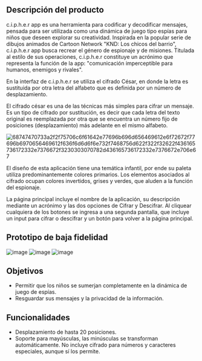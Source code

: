 ## Descripción del producto

c.i.p.h.e.r app es una herramienta para codificar y decodificar mensajes, pensada para ser utilizada como una dinámica de juego tipo espías para niños que deseen explorar su creatividad. Inspirada en la popular serie de dibujos animados de Cartoon Network "KND: Los chicos del barrio", c.i.p.h.e.r app busca recrear el género de espionaje y de misiones. Titulada al estilo de sus operaciones, c.i.p.h.e.r constituye un acrónimo que representa la función de la app: "comunicación imperceptible para humanos, enemigos y rivales".

En la interfaz de c.i.p.h.e.r se utiliza el cifrado César, en donde la letra es sustituida por otra letra del alfabeto que es definida por un número de desplazamiento.

El cifrado césar es una de las técnicas más simples para cifrar un mensaje. Es un tipo de cifrado por sustitución, es decir que cada letra del texto original es reemplazada por otra que se encuentra un número fijo de posiciones (desplazamiento) más adelante en el mismo alfabeto.

![68747470733a2f2f75706c6f61642e77696b696d656469612e6f72672f77696b6970656469612f636f6d6d6f6e732f7468756d622f322f32622f436165736172332e7376672f3230303070782d436165736172332e7376672e706e67](https://user-images.githubusercontent.com/52142059/234395070-c05f44c5-00e7-4ee1-9e8b-94f805f36b8f.png)

El diseño de esta aplicación tiene una temática infantil, por ende su paleta utiliza predominantemente colores primarios. Los elementos asociados al cifrado ocupan colores invertidos, grises y verdes, que aluden a la función del espionaje.

La página principal incluye el nombre de la aplicación, su descripción mediante un acrónimo y las dos opciones de Cifrar y Descifrar. Al cliquear cualquiera de los botones se ingresa a una segunda pantalla, que incluye un input para cifrar o descifrar y un botón para volver a la página principal.

## Prototipo de baja fidelidad

![image](https://user-images.githubusercontent.com/52142059/231478655-9daaa535-0af8-48c1-b61f-bfee71bf699c.png)
![image](https://user-images.githubusercontent.com/52142059/231479352-189ed4cc-97e2-4b8d-a539-3e96636f7016.png)
![image](https://user-images.githubusercontent.com/52142059/231479035-d6898d1d-8a85-4c45-8103-5c64297d8ce4.png)

## Objetivos
- Permitir que los niños se sumerjan completamente en la dinámica de juego de espías.
- Resguardar sus mensajes y la privacidad de la información.

## Funcionalidades
- Desplazamiento de hasta 20 posiciones.
- Soporte para mayúsculas, las minúsculas se transforman automáticamente.
No incluye cifrado para números y caracteres especiales, aunque sí los permite.
